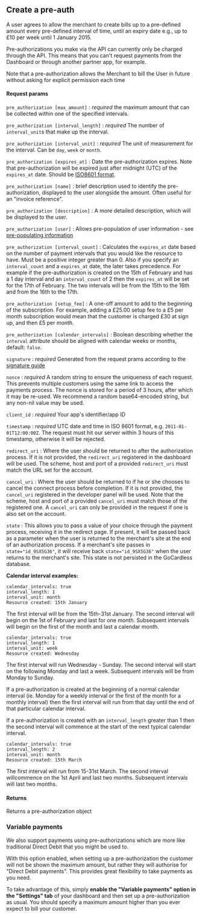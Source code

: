 ## Create a pre-auth

A user agrees to allow the merchant to create bills up to a pre-defined amount every pre-defined interval of time, until an expiry date e.g., up to £10 per week until 1 January 2015.

Pre-authorizations you make via the API can currently only be charged through the API. This means that you can't request payments from the Dashboard or through another partner app, for example.

Note that a pre-authorization allows the Merchant to bill the User in future without asking for explicit permission each time

#### Request params

`pre_authorization [max_amount]`
:    _required_ the maximum amount that can be collected within one of the specified intervals.

`pre_authorization [interval_length]`
:    _required_ The number of `interval_unit`s that make up the interval.

`pre_authorization [interval_unit]`
:    _required_ The unit of measurement for the interval. Can be `day`, `week` or `month`.

`pre_authorization [expires_at]`
:    Date the pre-authorization expires. Note that pre-authorization will be expired just after midnight (UTC) of the `expires_at` date. Should be [ISO8601 format](http://www.w3.org/TR/NOTE-datetime).

`pre_authorization [name]`
:    brief description used to identify the pre-authorization, displayed to the user alongside the amount. Often useful for an "invoice reference".

`pre_authorization [description]`
:    A more detailed description, which will be displayed to the user.

`pre_authorization [user]`
:    Allows pre-population of user information - see [pre-populating information](#pre-populating-information)

`pre_authorization [interval_count]`
:	Calculates the `expires_at` date based on the number of payment intervals that you would like the resource to have. Must be a positive integer greater than 0. Also if you specify an `interval_count` and a `expires_at` date, the later takes precedence. For example if the pre-authorization is created on the 15th of February and has a 1 day interval and an  `interval_count` of 2 then the `expires_at` will be set for the 17th of February. The two intervals will be from the 15th to the 16th and from the 16th to the 17th.

`pre_authorization [setup_fee]`
:    A one-off amount to add to the beginning of the subscription. For example, adding a £25.00 setup fee to a £5 per month subscription would mean that the customer is charged £30 at sign up, and then £5 per month.

`pre_authorization [calendar_intervals]`
:    Boolean describing whether the `interval` attribute should be aligned with calendar weeks or months, default: `false`.

`signature`
:    _required_ Generated from the request prams according to the [signature guide](#signing-requests)

`nonce`
:    _required_ A random string to ensure the uniqueness of each request. This prevents multiple customers using the same link to access the payments process. The nonce is stored for a period of 3 hours, after which it may be re-used. We recommend a random base64-encoded string, but any non-nil value may be used.

`client_id`
:    _required_ Your app's identifier/app ID

`timestamp`
:    _required_ UTC date and time in ISO 8601 format, e.g. `2011-01-01T12:00:00Z`. The request must hit our server within 3 hours of this timestamp, otherwise it will be rejected.

`redirect_uri`
:    Where the user should be returned to after the authorization process. If it is not provided, the `redirect_uri` registered in the dashboard will be used. The scheme, host and port of a provided `redirect_uri` must match the URL set for the account.

`cancel_uri`
:    Where the user should be returned to if he or she chooses to cancel the connect process before completion. If it is not provided, the `cancel_uri` registered in the developer panel will be used. Note that the scheme, host and port of a provided  `cancel_uri` must match those of the registered one. A `cancel_uri` can only be provided in the request if one is also set on the account.

`state`
:    This allows you to pass a value of your choice through the payment process, receiving it in the redirect page. If present, it will be passed back as a parameter when the user is returned to the merchant's site at the end of an authorization process. If a merchant's site passes in `state="id_9SX5G36"`, it will receive back `state="id_9SX5G36"` when the user returns to the merchant's site. This state is not persisted in the GoCardless database.

**Calendar interval examples:**

	calendar_intervals: true
	interval_length: 1
	interval_unit: month
	Resource created: 15th January

The first interval will be from the 15th-31st January. The second interval will begin on the 1st of February and last for one month. Subsequent intervals will begin on the first of the month and last a calendar month.

	calendar_intervals: true
	interval_length: 1
	interval_unit: week
	Resource created: Wednesday

The first interval will run Wednesday - Sunday. The second interval will start on the following Monday and last a week. Subsequent intervals will be from Monday to Sunday.

If a pre-authorization is created at the beginning of a normal calendar interval (ie. Monday for a weekly interval or the first of the month for a monthly interval) then the first interval will run from that day until the end of that particular calendar interval.

If a pre-authorization is created with an `interval_length` greater than 1 then the second interval will commence at the start of the next typical calendar interval.

	calendar_intervals: true
	interval_length: 2
	interval_unit: month
	Resource created: 15th March

The first interval will run from 15-31st March. The second interval willcommence on the 1st April and last two months. Subsequent intervals will last two months.

#### Returns

Returns a pre-authorization object

### Variable payments

We also support payments using pre-authorizations which are more like traditional Direct Debit that you might be used to.

With this option enabled, when setting up a pre-authorization the customer will not be shown the maximum amount, but rather they will authorise for "Direct Debit payments". This provides great flexibility to take payments as you need.

To take advantage of this, simply **enable the "Variable payments" option in the "Settings" tab** of your dashboard and then set up a pre-authorization as usual. You should specify a maximum amount higher than you ever expect to bill your customer.
